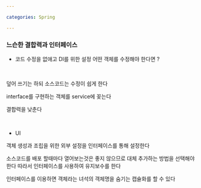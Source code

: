 ```yaml
---

categories: Spring

---
```


### 느슨한 결합력과 인터페이스


- 코드 수정을 없애고 DI를 위한 설정 어떤 객체를 수정해야 한다면 ?

&nbsp;

덮어 쓰기는 하되 소스코드는 수정이 쉽게 한다 

interface를 구현하는 객체를 service에 꽂는다 

결합력을 낮춘다 


&nbsp;

- UI

객체 생성과 조립을 위한 외부 설정을 인터페이스를 통해 설정한다 

소스코드를 배포 할때마다 열어보는것은 좋지 않으므로 대체 추가하는 방법을 선택해야한다 
따라서 인터페이스를 사용하여 유지보수를 한다

인터페이스를 이용하면 객체라는 녀석의 객체명을 숨기는 캡슐화를 할 수 있다 

